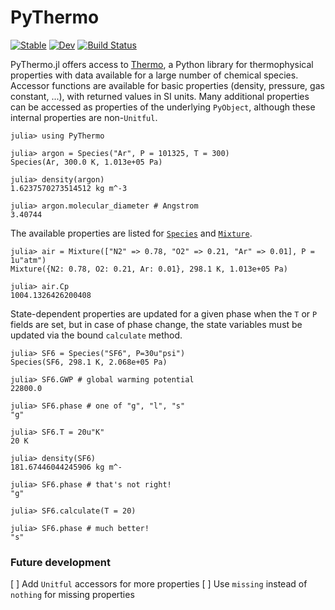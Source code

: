 # PyThermo

[![Stable](https://img.shields.io/badge/docs-stable-blue.svg)](https://stillyslalom.github.io/PyThermo.jl/stable)
[![Dev](https://img.shields.io/badge/docs-dev-blue.svg)](https://stillyslalom.github.io/PyThermo.jl/dev)
[![Build Status](https://github.com/stillyslalom/PyThermo.jl/workflows/CI/badge.svg)](https://github.com/stillyslalom/PyThermo.jl/actions)

PyThermo.jl offers access to [Thermo](https://github.com/CalebBell/thermo), a Python library for thermophysical properties with data available for a large number of chemical species. Accessor functions are available for basic properties (density, pressure, gas constant, ...), with returned values in SI units. Many additional properties can be accessed as properties of the underlying `PyObject`, although these internal properties are non-`Unitful`.
```
julia> using PyThermo

julia> argon = Species("Ar", P = 101325, T = 300)
Species(Ar, 300.0 K, 1.013e+05 Pa)

julia> density(argon)
1.6237570273514512 kg m^-3

julia> argon.molecular_diameter # Angstrom
3.40744
```
The available properties are listed for [`Species`](https://thermo.readthedocs.io/thermo.chemical.html) and [`Mixture`](https://thermo.readthedocs.io/thermo.mixture.html).
```
julia> air = Mixture(["N2" => 0.78, "O2" => 0.21, "Ar" => 0.01], P = 1u"atm")
Mixture({N2: 0.78, O2: 0.21, Ar: 0.01}, 298.1 K, 1.013e+05 Pa)

julia> air.Cp
1004.1326426200408
```
State-dependent properties are updated for a given phase when the `T` or `P` fields are set, but in case of phase change, the state variables must be updated via the bound `calculate` method.
```
julia> SF6 = Species("SF6", P=30u"psi")
Species(SF6, 298.1 K, 2.068e+05 Pa)

julia> SF6.GWP # global warming potential
22800.0

julia> SF6.phase # one of "g", "l", "s"
"g"

julia> SF6.T = 20u"K"
20 K

julia> density(SF6)
181.67446044245906 kg m^-

julia> SF6.phase # that's not right!
"g"

julia> SF6.calculate(T = 20)

julia> SF6.phase # much better!
"s"
```

### Future development

[ ] Add `Unitful` accessors for more properties
[ ] Use `missing` instead of `nothing` for missing properties